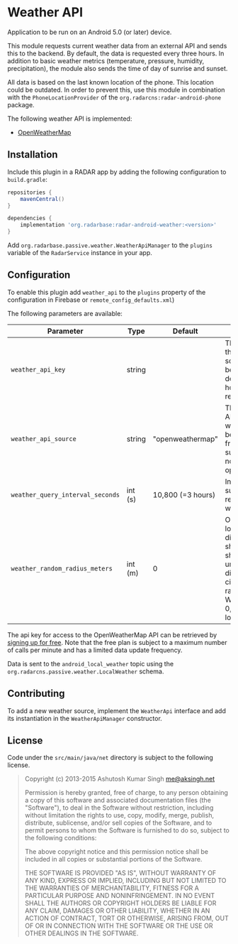 # Weather API

Application to be run on an Android 5.0 (or later) device.

This module requests current weather data from an external API and sends this to the backend. By default, the data is requested every three hours. In addition to basic weather metrics (temperature, pressure, humidity, precipitation), the module also sends the time of day of sunrise and sunset.

All data is based on the last known location of the phone. This location could be outdated. In order to prevent this, use this module in combination with the `PhoneLocationProvider` of the `org.radarcns:radar-android-phone` package.

The following weather API is implemented:
 - [OpenWeatherMap](https://openweathermap.org/current)

## Installation

Include this plugin in a RADAR app by adding the following configuration to `build.gradle`:

```gradle
repositories {
    mavenCentral()
}

dependencies {
    implementation 'org.radarbase:radar-android-weather:<version>'
}
```
Add `org.radarbase.passive.weather.WeatherApiManager` to the `plugins` variable of the `RadarService` instance in your app.

## Configuration
To enable this plugin add `weather_api` to the `plugins` property of the configuration in Firebase or `remote_config_defaults.xml`)

The following parameters are available:

| Parameter                        | Type    | Default           | Description                                                                                                                                                                                |
|----------------------------------|---------|-------------------|--------------------------------------------------------------------------------------------------------------------------------------------------------------------------------------------|
| `weather_api_key`                | string  |                   | The API key for the given API source. See below for a description of how a key can be retrieved.                                                                                           |
| `weather_api_source`             | string  | "openweathermap"  | The name of the API where the weather data will be requested from. The only supported API for now is openweathermap.                                                                       |
| `weather_query_interval_seconds` | int (s) | 10,800 (=3 hours) | Interval between successive requests to the weather API.                                                                                                                                   |
| `weather_random_radius_meters`   | int (m) | 0                 | Offset each location with a different random shift. The random shift has a uniform distribution in a circle with given radius in meters. When the value is 0, the actual location is used. |

The api key for access to the OpenWeatherMap API can be retrieved by [signing up for free](http://openweathermap.org/price#weather). Note that the free plan is subject to a maximum number of calls per minute and has a limited data update frequency.

Data is sent to the `android_local_weather` topic using the `org.radarcns.passive.weather.LocalWeather` schema.

## Contributing

To add a new weather source, implement the `WeatherApi` interface and add its instantiation in the `WeatherApiManager` constructor.

## License

Code under the `src/main/java/net` directory is subject to the following license.

> Copyright (c) 2013-2015 Ashutosh Kumar Singh <me@aksingh.net>
> 
> Permission is hereby granted, free of charge, to any person obtaining a copy
> of this software and associated documentation files (the "Software"), to deal
> in the Software without restriction, including without limitation the rights
> to use, copy, modify, merge, publish, distribute, sublicense, and/or sell
> copies of the Software, and to permit persons to whom the Software is
> furnished to do so, subject to the following conditions:
> 
> The above copyright notice and this permission notice shall be included in
> all copies or substantial portions of the Software.
> 
> THE SOFTWARE IS PROVIDED "AS IS", WITHOUT WARRANTY OF ANY KIND, EXPRESS OR
> IMPLIED, INCLUDING BUT NOT LIMITED TO THE WARRANTIES OF MERCHANTABILITY,
> FITNESS FOR A PARTICULAR PURPOSE AND NONINFRINGEMENT. IN NO EVENT SHALL THE
> AUTHORS OR COPYRIGHT HOLDERS BE LIABLE FOR ANY CLAIM, DAMAGES OR OTHER
> LIABILITY, WHETHER IN AN ACTION OF CONTRACT, TORT OR OTHERWISE, ARISING FROM,
> OUT OF OR IN CONNECTION WITH THE SOFTWARE OR THE USE OR OTHER DEALINGS IN
> THE SOFTWARE.
